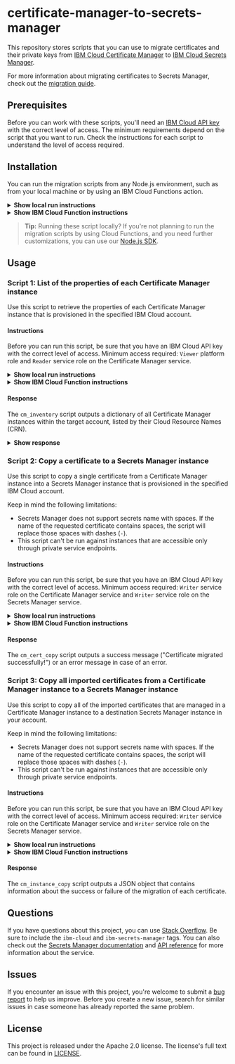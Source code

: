# certificate-manager-to-secrets-manager

This repository stores scripts that you can use to migrate certificates and their private keys from [IBM Cloud Certificate Manager](https://www.ibm.com/cloud/certificate-manager) to [IBM Cloud Secrets Manager](https://www.ibm.com/cloud/secrets-manager).

For more information about migrating certificates to Secrets Manager, check out the [migration guide](https://cloud.ibm.com/docs/secrets-manager?topic=secrets-manager-migrate-from-certificate-manager).

## Prerequisites

Before you can work with these scripts, you'll need an [IBM Cloud API key](https://cloud.ibm.com/iam/apikeys) with the correct level of access. The minimum requirements depend on the script that you want to run. Check the instructions for each script to understand the level of access required.

## Installation

You can run the migration scripts from any Node.js environment, such as from your local machine or by using an IBM Cloud Functions action.

<details>
<summary><b>Show local run instructions</b></summary>

1. [Download and install Node.js](https://nodejs.org/en/download/). 
    
2. Download or clone this repository.

    ```sh
    git clone https://github.ibm.com/security-services/secrets-manager-cm-migration-scripts.git
    ```

3. In your project directory, install required packages using `npm`.

    ```sh
    npm install
    ```
</details>

<details>
<summary><b>Show IBM Cloud Function instructions</b></summary>

1. Choose an option for [setting up a Node.js action](https://cloud.ibm.com/docs/openwhisk?topic=openwhisk-actions).

    You can use the IBM Cloud CLI or console to create an action. To view your available actions in the console, click the **Menu** icon **> Functions > [Actions](https://cloud.ibm.com/functions/actions)**.
   
2. Create an action that uses the **Node.js 12** runtime.
</details>

>**Tip:** Running these script locally? If you're not planning to run the migration scripts by using Cloud Functions, and you need further customizations, you can use our [Node.js SDK](https://github.com/IBM/secrets-manager-nodejs-sdk).

## Usage 

### Script 1: List of the properties of each Certificate Manager instance

Use this script to retrieve the properties of each Certificate Manager instance that is provisioned in the specified IBM Cloud account.

#### Instructions

Before you can run this script, be sure that you have an IBM Cloud API key with the correct level of access. Minimum access required: `Viewer` platform role and `Reader` service role on the Certificate Manager service.

<details>
<summary><b>Show local run instructions</b></summary>

1. In your command line (Windows or macOS / Linux), change into the directory that contains the `cm_migration.js` file.
2. Create the following environment variable:

    ```sh
    export CM_APIKEY=<api_key>
    ```

    Variable | Description
    --- | ---
    `CM_APIKEY` | The API key that has access to Certificate Manager instances in the target IBM Cloud account.
    `IS_TEST_ACCOUNT` | **For internal IBM teams only.** Optional. Set this variable to `true` if you are using an API key in your test IBM Cloud account. Otherwise, set to `false` (default). 


3. Run the script by using the following command:

    ```sh 
    npm run cm_inventory
    ```
</details>

<details>
<summary><b>Show IBM Cloud Function instructions</b></summary>

1. In the IBM Cloud console, click the **Menu** icon **> Functions > [Actions](https://cloud.ibm.com/functions/actions)**.
   
    If you haven't created an action yet, create one using the Node.js 12 runtime.
2. Copy the content of the `cm_migration.js` file into your IBM Cloud Functions action code.
3. Add the following parameters:

    ```sh
    SCRIPT_NAME=cm_inventory
    CM_APIKEY=<api_key>
    ```
    
    Parameter | Description
    --- | ---
    `SCRIPT_NAME` | Targets the script to run. To retrieve the properties of your Certificate Manager instances, use `cm_inventory`.
    `CM_APIKEY` | The API key that has access to Certificate Manager instances in the target IBM Cloud account.
    `IS_TEST_ACCOUNT` | **For internal IBM teams only.** Optional. Set this variable to `true` if you are using an API key in your test IBM Cloud account. Otherwise, set to `false` (default). 


4. Click **Invoke** to run the script.

</details>
 
#### Response

The `cm_inventory` script outputs a dictionary of all Certificate Manager instances within the target account, listed by their Cloud Resource Names (CRN).

<details>
<summary><b>Show response</b></summary>

For each instance, the following data is displayed:

Property | Description
--- | ---
Region | The region in which the Certificate Manager instance is located.
Resource group ID | The ID of the resource group that contains the Certificate Manager instance.
Name | The name of the Certificate Manager instance.
CRN | The Cloud Resource Name (CRN) that uniquely identifies the Certificate Manager instance.
Is BYOK | Specifies whether the instance is integrated with a key management service (KMS), such as IBM Key Protect, that supports Bring Your Own Keys or [customer-managed encryption](https://cloud.ibm.com/docs/certificate-manager?topic=certificate-manager-mng-data#about-encryption).<br><br><ul><li>`kms_info`: The ID and URL of the KMS instance that is associated with the Certificate Manager instance.</li><li>`tek_id`: The CRN of the root key that is associated with the Certificate Manager instance. 
Is private only | Specifies whether the instance is accessible only through [private service endpoints](https://cloud.ibm.com/docs/certificate-manager?topic=certificate-manager-service-connection).
Number of managed certificates | Not supported for private-only instances.
Number of configured notification channels | Not supported for private-only instances.
List of certificate IDs (CRN) | Not supported for private-only instances.
</details>

### Script 2: Copy a certificate to a Secrets Manager instance

Use this script to copy a single certificate from a Certificate Manager instance into a Secrets Manager instance that is provisioned in the specified IBM Cloud account.

Keep in mind the following limitations:

* Secrets Manager does not support secrets name with spaces. If the name of the requested certificate contains spaces, the script will replace those spaces with dashes (`-`).
* This script can't be run against instances that are accessible only through private service endpoints. 

#### Instructions

Before you can run this script, be sure that you have an IBM Cloud API key with the correct level of access. Minimum access required: `Writer` service role on the Certificate Manager service and `Writer` service role on the Secrets Manager service.

<details>
<summary><b>Show local run instructions</b></summary>

1. In your command line (Windows or macOS / Linux), change into the directory that contains the `cm_migration.js` file.
2. Create the following environment variables:

    ```sh
    export CM_APIKEY=<your_certificate_manager_api_key>
    export SM_APIKEY=<your_secrets_manager_api_key>
    export CM_INSTANCE_CRN=<certificate_manager_instance_CRN>
    export SM_INSTANCE_CRN=<secrets_manager_instance_CRN>
    export CERTIFICATE_ID=<certificate_UUID>
    ```

    Variable | Description
    --- | ---
    `CM_APIKEY` | The API key that has access to the Certificate Manager instance that contains the certificate that you want to copy.
    `SM_APIKEY` | The API key that has access to the Secrets Manager instance where you'd like to copy your certificate to.
    `CM_INSTANCE_CRN` | The Cloud Resource Name (CRN) that uniquely identifies the Certificate Manager instance. 
    `SM_INSTANCE_CRN` | The Cloud Resource Name (CRN) that uniquely identifies the Certificate Manager instance. You can find the CRN of your instance in the **Settings** page of the Secrets Manager service dashboard. 
    `CERTIFICATE_ID` | The ID (UUID) of the requested certificate.
    `SECRET_GROUP_NAME` | Optional. The name of the secret group in the target Secrets Manager instance that you want to assign to the certificate.
    `ONLY_IMPORTED` | Optional. Specifies whether the script should migrate imported certificates only. To copy imported certificates only, set to `true` (default). If otherwise, set to `false`.


3. Run the script by using the following command:

    ```sh 
    npm run cm_cert_copy
    ```
</details>

<details>
<summary><b>Show IBM Cloud Function instructions</b></summary>

1. In the IBM Cloud console, click the **Menu** icon **> Functions > [Actions](https://cloud.ibm.com/functions/actions)**.
   
    If you haven't created an action yet, create one using the Node.js 12 runtime.
2. Copy the content of the `cm_migration.js` file into your IBM Cloud Functions action code.
3. Add the following parameters:

    ```sh
    SCRIPT_NAME=cm_cert_copy
    CM_APIKEY=<your_certificate_manager_api_key>
    SM_APIKEY=<your_secrets_manager_api_key>
    CM_INSTANCE_CRN=<certificate_manager_instance_CRN>
    SM_INSTANCE_CRN=<secrets_manager_instance_CRN>
    CERTIFICATE_ID=<certificate_UUID>
    ```
    
    Parameter | Description
    --- | ---
    `SCRIPT_NAME` | Targets the script to run. To copy a single certificate from a Certificate Manager instance to a Secrets Manager instance, use `cm_cert_copy`.
    `CM_APIKEY` | The API key that has access to the Certificate Manager instance that contains the certificate that you want to copy.
    `SM_APIKEY` | The API key that has access to the Secrets Manager instance where you'd like to copy your certificate to.
    `CM_INSTANCE_CRN` | The Cloud Resource Name (CRN) that uniquely identifies the Certificate Manager instance. 
    `SM_INSTANCE_CRN` | The Cloud Resource Name (CRN) that uniquely identifies the Certificate Manager instance. You can find the CRN of your instance in the **Settings** page of the Secrets Manager service dashboard. 
    `CERTIFICATE_ID` | The ID (UUID) of the requested certificate.
    `SECRET_GROUP_NAME` | Optional. The name of the secret group in the target Secrets Manager instance that you want to assign to the certificate.
    `ONLY_IMPORTED` | Optional. Specifies whether the script should migrate imported certificates only. To copy imported certificates only, set to `true` (default). If otherwise, set to `false`.

4. Click **Invoke** to run the script.

</details>

#### Response

The `cm_cert_copy` script outputs a success message ("Certificate migrated successfully!") or an error message in case of an error.

### Script 3: Copy all imported certificates from a Certificate Manager instance to a Secrets Manager instance

Use this script to copy all of the imported certificates that are managed in a Certificate Manager instance to a destination Secrets Manager instance in your account.

Keep in mind the following limitations:

* Secrets Manager does not support secrets name with spaces. If the name of the requested certificate contains spaces, the script will replace those spaces with dashes (`-`).
* This script can't be run against instances that are accessible only through private service endpoints. 

#### Instructions

Before you can run this script, be sure that you have an IBM Cloud API key with the correct level of access. Minimum access required: `Writer` service role on the Certificate Manager service and `Writer` service role on the Secrets Manager service.

<details>
<summary><b>Show local run instructions</b></summary>

1. In your command line (Windows or macOS / Linux), change into the directory that contains the `cm_migration.js` file.
2. Create the following environment variables:

    ```sh
    export CM_APIKEY=<your_certificate_manager_api_key>
    export SM_APIKEY=<your_secrets_manager_api_key>
    export CM_INSTANCE_CRN=<certificate_manager_instance_CRN>
    export SM_INSTANCE_CRN=<secrets_manager_instance_CRN>
    ```

    Variable | Description
    --- | ---
    `CM_APIKEY` | The API key that has access to the Certificate Manager instance that contains the certificates that you want to copy.
    `SM_APIKEY` | The API key that has access to the Secrets Manager instance where you'd like to copy your certificates to.
    `CM_INSTANCE_CRN` | The Cloud Resource Name (CRN) that uniquely identifies the Certificate Manager instance. 
    `SM_INSTANCE_CRN` | The Cloud Resource Name (CRN) that uniquely identifies the Certificate Manager instance. You can find the CRN of your instance in the **Settings** page of the Secrets Manager service dashboard. 
    `SECRET_GROUP_NAME` | Optional. The name of the secret group in the target Secrets Manager instance that you want to assign to the certificates.
    `ONLY_IMPORTED` | Optional. Specifies whether the script should migrate imported certificates only. To copy imported certificates only, set to `true` (default). If otherwise, set to `false`.


3. Run the script by using the following command:

    ```sh 
    npm run cm_instance_copy
    ```
</details>

<details>
<summary><b>Show IBM Cloud Function instructions</b></summary>


1. In the IBM Cloud console, click the **Menu** icon **> Functions > [Actions](https://cloud.ibm.com/functions/actions)**.
   
    If you haven't created an action yet, create one using the Node.js 12 runtime.
2. Copy the content of the `cm_migration.js` file into your cloud function action code.
3. Add the following parameters:

    ```sh
    SCRIPT_NAME=cm_instance_copy
    CM_APIKEY=<your_certificate_manager_api_key>
    SM_APIKEY=<your_secrets_manager_api_key>
    CM_INSTANCE_CRN=<certificate_manager_instance_CRN>
    SM_INSTANCE_CRN=<secrets_manager_instance_CRN>
    ```
    
    Parameter | Description
    --- | ---
    `SCRIPT_NAME` | Targets the script to run. To copy all certificates from a Certificate Manager instance to a Secrets Manager instance, use `cm_instance_copy`.
    `CM_APIKEY` | The API key that has access to the Certificate Manager instance that contains the certificates that you want to copy.
    `SM_APIKEY` | The API key that has access to the Secrets Manager instance where you'd like to copy your certificates to.
    `CM_INSTANCE_CRN` | The Cloud Resource Name (CRN) that uniquely identifies the Certificate Manager instance. 
    `SM_INSTANCE_CRN` | The Cloud Resource Name (CRN) that uniquely identifies the Certificate Manager instance. You can find the CRN of your instance in the **Settings** page of the Secrets Manager service dashboard. 
    `SECRET_GROUP_NAME` | Optional. The name of the secret group in the target Secrets Manager instance that you want to assign to the certificates.
    `ONLY_IMPORTED` | Optional. Specifies whether the script should migrate imported certificates only. To copy imported certificates only, set to `true` (default). If otherwise, set to `false`.


4. Click **Invoke** to run the script.

</details>

#### Response

The `cm_instance_copy` script outputs a JSON object that contains information about the success or failure of the migration of each certificate.

## Questions

If you have questions about this project, you can use [Stack Overflow](https://stackoverflow.com/questions/tagged/ibm-secrets-manager). Be sure to include the `ibm-cloud` and `ibm-secrets-manager` tags. You can also check out the [Secrets Manager documentation](https://cloud.ibm.com/docs/secrets-manager) and [API reference](https://cloud.ibm.com/apidocs/secrets-manager) for more information about the service.

## Issues

If you encounter an issue with this project, you're welcome to submit a [bug report](https://github.com/ibm-cloud-security/certificate-manager-to-secrets-manager/issues) to help us improve. Before you create a new issue, search for similar issues in case someone has already reported the same problem.

## License

This project is released under the Apache 2.0 license. The license's full text can be found in [LICENSE](LICENSE).